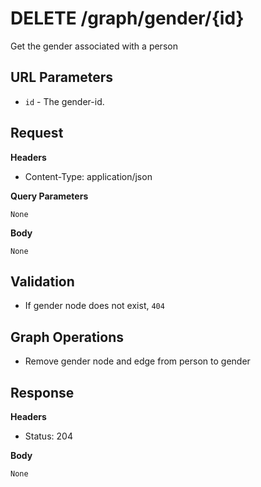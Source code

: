 # DELETE /graph/gender/{id}
Get the gender associated with a person

## URL Parameters

* `id` - The gender-id.

## Request
**Headers**

* Content-Type: application/json

**Query Parameters**

`None`

**Body**

`None`

## Validation

* If gender node does not exist, `404`

## Graph Operations

* Remove gender node and edge from person to gender

## Response
**Headers**

* Status: 204

**Body**

`None`